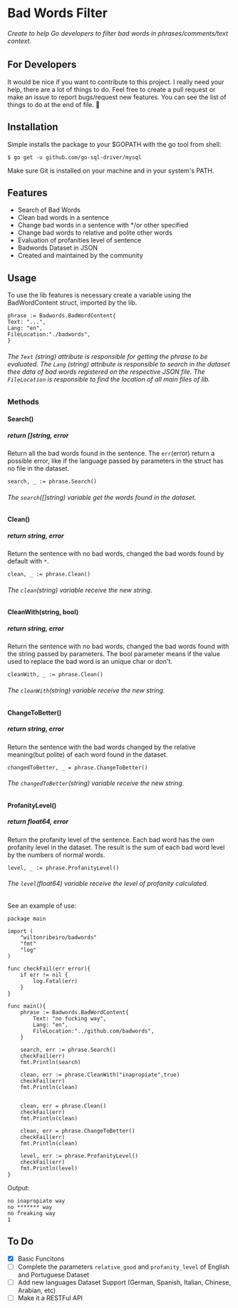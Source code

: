 # Bad Words Filter
###### Create to help Go developers to filter bad words in phrases/comments/text context.

## For Developers
It would be nice if you want to contribute to this project. I really need your help, there are a lot of things to do.
Feel free to create a pull request or make an issue to report bugs/request new features. You can see the list of things to do at the end of file.
🙇

## Installation
Simple installs the package to your $GOPATH with the go tool from shell:
```
$ go get -u github.com/go-sql-driver/mysql
```
Make sure Git is installed on your machine and in your system's PATH.

## Features
* Search of Bad Words
* Clean bad words in a sentence
* Change bad words in a sentence with */or other specified
* Change bad words to relative and polite other words
* Evaluation of profanities level of sentence
* Badwords Dataset in JSON
* Created and maintained by the community

## Usage
To use the lib features is necessary create a variable using the BadWordContent struct, imported by the lib.
```
phrase := Badwords.BadWordContent{
Text: "...",
Lang: "en",
FileLocation:"./badwords",
}
```
###### The `Text` (string) attribute is responsible for getting the phrase to be evaluated. The `Lang` (string) attribute is responsible to search in the dataset thee data of bad words registered on the respective JSON file. The `FileLocation` is responsible to find the location of all main files of lib.

### Methods

#### Search()
##### return []string, error
Return all the bad words found in the sentence.
The `err`(error) return a possible error, like if the language passed by parameters in the struct has no file in the dataset.
```
search, _ := phrase.Search()
```
###### The `search`([]string) variable get the words found in the dataset.

#### Clean()
##### return string, error
Return the sentence with no bad words, changed the bad words found by default with `*`.
```
clean, _ := phrase.Clean()
```
###### The `clean`(string) variable receive the new string.

#### CleanWith(string, bool)
##### return string, error
Return the sentence with no bad words, changed the bad words found with the string passed by parameters.
The bool parameter means if the value used to replace the bad word is an unique char or don't.
```
cleanWith, _ := phrase.Clean()
```
###### The `cleanWith`(string) variable receive the new string.

#### ChangeToBetter()
##### return string, error
Return the sentence with the bad words changed by the relative meaning(but polite) of each word found in the dataset.
```
changedToBetter, _ = phrase.ChangeToBetter()
```
###### The `changedToBetter`(string) variable receive the new string.

#### ProfanityLevel()
##### return float64, error
Return the profanity level of the sentence. Each bad word has the own profanity level in the dataset. The result is the sum of each bad word level by the numbers of normal words.
```
level, _ := phrase.ProfanityLevel()
```
###### The `level`(float64) variable receive the level of profanity calculated.

See an example of use:
```
package main

import (
	"wiltonribeiro/badwords"
	"fmt"
	"log"
)

func checkFail(err error){
	if err != nil {
		log.Fatal(err)
	}
}

func main(){
	phrase := Badwords.BadWordContent{
		Text: "no fucking way",
		Lang: "en",
		FileLocation:"../github.com/badwords",
	}

	search, err := phrase.Search()
	checkFail(err)
	fmt.Println(search)

	clean, err := phrase.CleanWith("inapropiate",true)
	checkFail(err)
	fmt.Println(clean)


	clean, err = phrase.Clean()
	checkFail(err)
	fmt.Println(clean)

	clean, err = phrase.ChangeToBetter()
	checkFail(err)
	fmt.Println(clean)

	level, err := phrase.ProfanityLevel()
	checkFail(err)
	fmt.Println(level)
}
```
Output:
```
no inapropiate way
no ******* way
no freaking way
1
```
## To Do
- [x] Basic Funcitons
- [ ] Complete the parameters `relative_good` and `profanity_level` of English and Portuguese Dataset
- [ ] Add new languages Dataset Support (German, Spanish, Italian, Chinese, Arabian, etc)
- [ ] Make it a RESTFul API
